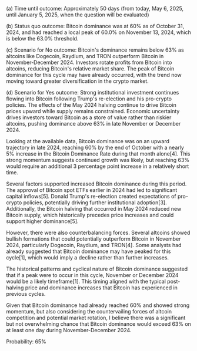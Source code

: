 (a) Time until outcome: Approximately 50 days (from today, May 6, 2025, until January 5, 2025, when the question will be evaluated)

(b) Status quo outcome: Bitcoin dominance was at 60% as of October 31, 2024, and had reached a local peak of 60.0% on November 13, 2024, which is below the 63.0% threshold.

(c) Scenario for No outcome: Bitcoin's dominance remains below 63% as altcoins like Dogecoin, Raydium, and TRON outperform Bitcoin in November-December 2024. Investors rotate profits from Bitcoin into altcoins, reducing Bitcoin's relative market share. The peak of Bitcoin dominance for this cycle may have already occurred, with the trend now moving toward greater diversification in the crypto market.

(d) Scenario for Yes outcome: Strong institutional investment continues flowing into Bitcoin following Trump's re-election and his pro-crypto policies. The effects of the May 2024 halving continue to drive Bitcoin prices upward while supply remains constrained. Economic uncertainty drives investors toward Bitcoin as a store of value rather than riskier altcoins, pushing dominance above 63% in late November or December 2024.

Looking at the available data, Bitcoin dominance was on an upward trajectory in late 2024, reaching 60% by the end of October with a nearly 5% increase in the Bitcoin Dominance Rate during that month alone[4]. This strong momentum suggests continued growth was likely, but reaching 63% would require an additional 3 percentage point increase in a relatively short time.

Several factors supported increased Bitcoin dominance during this period. The approval of Bitcoin spot ETFs earlier in 2024 had led to significant capital inflows[5]. Donald Trump's re-election created expectations of pro-crypto policies, potentially driving further institutional adoption[3]. Additionally, the Bitcoin halving that occurred in May 2024 reduced new Bitcoin supply, which historically precedes price increases and could support higher dominance[5].

However, there were also counterbalancing forces. Several altcoins showed bullish formations that could potentially outperform Bitcoin in November 2024, particularly Dogecoin, Raydium, and TRON[4]. Some analysts had already suggested that Bitcoin dominance may have peaked for this cycle[1], which would imply a decline rather than further increases.

The historical patterns and cyclical nature of Bitcoin dominance suggested that if a peak were to occur in this cycle, November or December 2024 would be a likely timeframe[1]. This timing aligned with the typical post-halving price and dominance increases that Bitcoin has experienced in previous cycles.

Given that Bitcoin dominance had already reached 60% and showed strong momentum, but also considering the countervailing forces of altcoin competition and potential market rotation, I believe there was a significant but not overwhelming chance that Bitcoin dominance would exceed 63% on at least one day during November-December 2024.

Probability: 65%